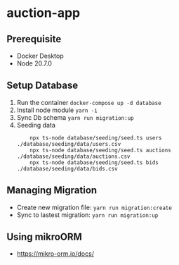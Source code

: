 # auction-app

## Prerequisite

- Docker Desktop
- Node 20.7.0

## Setup Database

1. Run the container `docker-compose up -d database`
1. Install node module `yarn -i`
1. Sync Db schema `yarn run migration:up`
1. Seeding data
    ```
        npx ts-node database/seeding/seed.ts users ./database/seeding/data/users.csv
        npx ts-node database/seeding/seed.ts auctions ./database/seeding/data/auctions.csv
        npx ts-node database/seeding/seed.ts bids ./database/seeding/data/bids.csv
    ```


## Managing Migration

- Create new migration file: `yarn run migration:create`
- Sync to lastest migration: `yarn run migration:up`


## Using mikroORM

- https://mikro-orm.io/docs/
